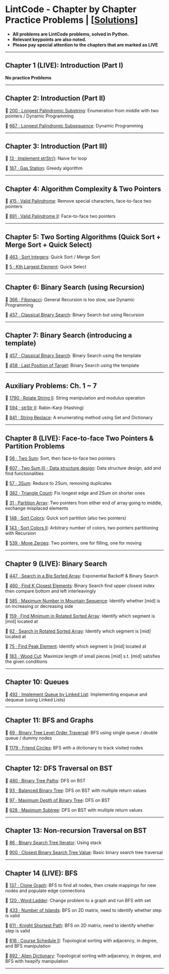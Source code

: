 # LintCode - Chapter by Chapter Practice Problems | [[Solutions](https://github.com/BrandonBian/LeetCode-Notes/blob/main/problems-and-solutions/LintCode/chapter-by-chapter-solutions.md)]
- **All problems are LintCode problems, solved in Python.**
- **Relevant keypoints are also noted.**
- **Please pay special attention to the chapters that are marked as LIVE**

---

## Chapter 1 (LIVE): Introduction (Part I)
**No practice Problems**

---

## Chapter 2: Introduction (Part II)

:orange_book: [200 · Longest Palindromic Substring](https://www.lintcode.com/problem/200/): Enumeration from middle with two pointers / Dynamic Programming

:orange_book: [667 · Longest Palindromic Subsequence](https://www.lintcode.com/problem/667/): Dynamic Programming

---

## Chapter 3: Introduction (Part III)

:green_book: [13 · Implement strStr()](https://www.lintcode.com/problem/13/): Naive for loop

:orange_book: [187 · Gas Station](https://www.lintcode.com/problem/187/): Greedy algorithm

---

## Chapter 4: Algorithm Complexity & Two Pointers

:orange_book: [415 · Valid Palindrome](https://www.lintcode.com/problem/415/): Remove special characters, face-to-face two pointers

:orange_book: [891 · Valid Palindrome II](https://www.lintcode.com/problem/891/): Face-to-face two pointers

---

## Chapter 5: Two Sorting Algorithms (Quick Sort + Merge Sort + Quick Select)

:green_book: [463 · Sort Integers](https://www.lintcode.com/problem/463/): Quick Sort / Merge Sort

:orange_book: [5 · Kth Largest Element](https://www.lintcode.com/problem/5/description): Quick Select

---

## Chapter 6: Binary Search (using Recursion)

:green_book: [366 · Fibonacci](https://www.lintcode.com/problem/366/): General Recursion is too slow, use Dynamic Programming

:green_book: [457 · Classical Binary Search](https://www.lintcode.com/problem/457/): Binary Search but using Recursion

---

## Chapter 7: Binary Search (introducing a template)

:green_book: [457 · Classical Binary Search](https://www.lintcode.com/problem/457/): Binary Search using the template

:green_book: [458 · Last Position of Target](https://www.lintcode.com/problem/458/): Binary Search using the template

---

## Auxiliary Problems: Ch. 1 ~ 7

:green_book: [1790 · Rotate String II](https://www.lintcode.com/problem/1790/description?_from=collection&fromId=161): String manipulation and modulus operation

:closed_book: [594 · strStr II](https://www.lintcode.com/problem/594/?_from=collection&fromId=161): Rabin-Karp (Hashing)

:closed_book: [841 · String Replace](https://www.lintcode.com/problem/841/?_from=collection&fromId=161): A enumerating method using Set and Dictionary

---

## Chapter 8 (LIVE): Face-to-face Two Pointers & Partition Problems

:green_book: [56 · Two Sum](https://www.lintcode.com/problem/56/): Sort, then face-to-face two pointers

:green_book: [607 · Two Sum III - Data structure design](https://www.lintcode.com/problem/607/): Data structure design, add and find functionalities

:orange_book: [57 · 3Sum](https://www.lintcode.com/problem/57/?_from=collection&fromId=161): Reduce to 2Sum, removing duplicates

:orange_book: [382 · Triangle Count](https://www.lintcode.com/problem/382/): Fix longest edge and 2Sum on shorter ones

:orange_book: [31 · Partition Array](https://www.lintcode.com/problem/31/): Two pointers from either end of array going to middle, exchange misplaced elements

:orange_book: [148 · Sort Colors](https://www.lintcode.com/problem/148/): Quick sort partition (also two pointers)

:orange_book: [143 · Sort Colors II](https://www.lintcode.com/problem/143/): Arbitrary number of colors, two pointers partitioning with Recursion

:green_book: [539 · Move Zeroes](https://www.lintcode.com/problem/539/): Two pointers, one for filling, one for moving

---

## Chapter 9 (LIVE): Binary Search

:orange_book: [447 · Search in a Big Sorted Array](https://www.lintcode.com/problem/447/): Exponential Backoff & Binary Search

:orange_book: [460 · Find K Closest Elements](https://www.lintcode.com/problem/460/): Binary Search find upper closest index then compare bottom and left interleavingly

:orange_book: [585 · Maximum Number in Mountain Sequence](https://www.lintcode.com/problem/585/): Identify whether [mid] is on increasing or decreasing side

:orange_book: [159 · Find Minimum in Rotated Sorted Array](https://www.lintcode.com/problem/159/): Identify which segment is [mid] located at

:orange_book: [62 · Search in Rotated Sorted Array](https://www.lintcode.com/problem/62/): Identify which segment is [mid] located at

:orange_book: [75 · Find Peak Element](https://www.lintcode.com/problem/75/): Identify which segment is [mid] located at

:closed_book: [183 · Wood Cut](https://www.lintcode.com/problem/183/): Maximize length of small pieces [mid] s.t. [mid] satisfies the given conditions

---

## Chapter 10: Queues

:green_book: [492 · Implement Queue by Linked List](https://www.lintcode.com/problem/492/): Implementing enqueue and dequeue (using Linked Lists)

---

## Chapter 11: BFS and Graphs

:green_book: [69 · Binary Tree Level Order Traversal](https://www.lintcode.com/problem/69/): BFS using single queue / double queue / dummy nodes

:orange_book: [1179 · Friend Circles](https://www.lintcode.com/problem/1179/): BFS with a dictionary to track visited nodes

---

## Chapter 12: DFS Traversal on BST

:green_book: [480 · Binary Tree Paths](https://www.lintcode.com/problem/480/): DFS on BST

:green_book: [93 · Balanced Binary Tree](https://www.lintcode.com/problem/93/): DFS on BST with multiple return values

:green_book: [97 · Maximum Depth of Binary Tree](https://www.lintcode.com/problem/97/): DFS on BST

:green_book: [628 · Maximum Subtree](https://www.lintcode.com/problem/628/): DFS on BST with multiple return values

---

## Chapter 13: Non-recursion Traversal on BST

:closed_book: [86 · Binary Search Tree Iterator](https://www.lintcode.com/problem/86/): Using stack

:green_book: [900 · Closest Binary Search Tree Value](https://www.lintcode.com/problem/900/): Basic binary search tree traversal

---

## Chapter 14 (LIVE): BFS

:orange_book: [137 · Clone Graph](https://www.lintcode.com/problem/137/): BFS to find all nodes, then create mappings for new nodes and populate edge connections

:closed_book: [120 · Word Ladder](https://www.lintcode.com/problem/120/): Change problem to a graph and run BFS with set

:green_book: [433 · Number of Islands](https://www.lintcode.com/problem/433/): BFS on 2D matrix, need to identify whether step is valid

:orange_book: [611 · Knight Shortest Path](https://www.lintcode.com/problem/611/): BFS on 2D matrix, need to identify whether step is valid

:orange_book: [616 · Course Schedule II](https://www.lintcode.com/problem/616/): Topological sorting with adjacency, in degree, and BFS manipulation

:closed_book: [892 · Alien Dictionary](https://www.lintcode.com/problem/892/): Topological sorting with adjacency, in degree, and BFS with heapify manipulation

---
